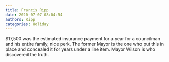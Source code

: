 ```yaml
---
title: Francis Ripp
date: 2020-07-07 08:04:54
authors: Ripp
categories: Holiday
---
```


 $17,500 was the estimated insurance payment for a year for a councilman and his entire family, nice perk, The former Mayor is the one who put this in place and concealed it for years under a line item. Mayor Wilson is who discovered the truth.